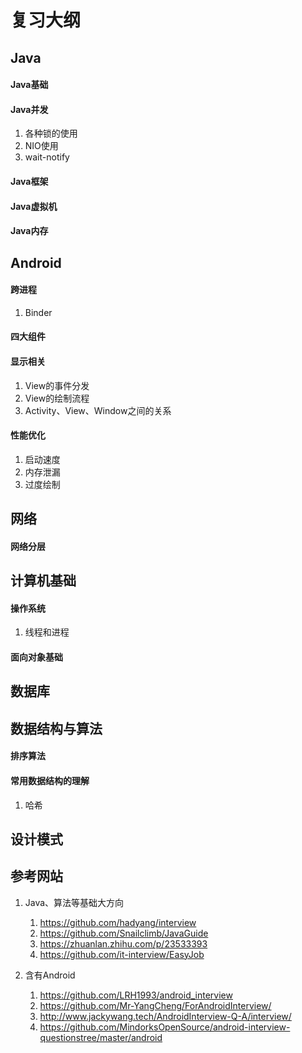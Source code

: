 # 复习大纲

## Java
#### Java基础

#### Java并发
1. 各种锁的使用
2. NIO使用
3. wait-notify 


#### Java框架

#### Java虚拟机

#### Java内存



## Android
#### 跨进程
1. Binder

#### 四大组件


#### 显示相关
1. View的事件分发
2. View的绘制流程
3. Activity、View、Window之间的关系

#### 性能优化
1. 启动速度
2. 内存泄漏
3. 过度绘制


## 网络
#### 网络分层

## 计算机基础
#### 操作系统
1. 线程和进程

#### 面向对象基础


## 数据库


## 数据结构与算法
#### 排序算法
#### 常用数据结构的理解
1. 哈希


## 设计模式

## 参考网站
1. Java、算法等基础大方向
	1. https://github.com/hadyang/interview
	2. https://github.com/Snailclimb/JavaGuide
	3. https://zhuanlan.zhihu.com/p/23533393
	4. https://github.com/it-interview/EasyJob
	
2. 含有Android
	1. https://github.com/LRH1993/android_interview
	2. https://github.com/Mr-YangCheng/ForAndroidInterview/
	3. http://www.jackywang.tech/AndroidInterview-Q-A/interview/
	4. https://github.com/MindorksOpenSource/android-interview-questionstree/master/android